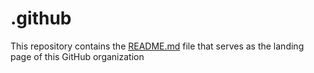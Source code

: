 # .github

This repository contains the [README.md](/profile/README.md) file that serves as the landing page of this GitHub organization

